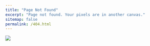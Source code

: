 ```yaml
---
title: "Page Not Found"
excerpt: "Page not found. Your pixels are in another canvas."
sitemap: false
permalink: /404.html
---
```


![](https://img1.freepng.es/20180701/whc/kisspng-http-404-error-message-information-not-found-5b38efc84182a1.0934079815304580562683.jpg)